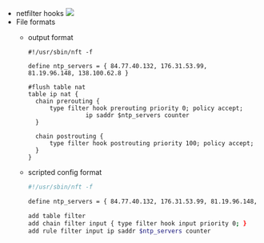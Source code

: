 - netfilter hooks
  ![](https://people.netfilter.org/pablo/nf-hooks.png)
- File formats
	- output format 
	  
	  ``` nftables
	  #!/usr/sbin/nft -f
	  
	  define ntp_servers = { 84.77.40.132, 176.31.53.99, 81.19.96.148, 138.100.62.8 }
	  
	  #flush table nat
	  table ip nat {
	  	chain prerouting {
	  		type filter hook prerouting priority 0; policy accept;
	                  ip saddr $ntp_servers counter
	  	}
	  
	  	chain postrouting {
	  		type filter hook postrouting priority 100; policy accept;
	  	}
	  }
	  ```
	- scripted config format
	  
	  ``` bash
	  #!/usr/sbin/nft -f
	  
	  define ntp_servers = { 84.77.40.132, 176.31.53.99, 81.19.96.148, 138.100.62.8 }
	  
	  add table filter
	  add chain filter input { type filter hook input priority 0; }
	  add rule filter input ip saddr $ntp_servers counter
	  ```